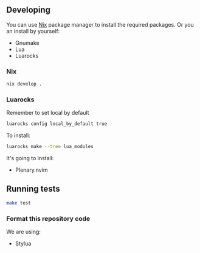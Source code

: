 ## Developing 
You can use [Nix](https://nixos.org/download/#download-nix) package manager to install the required packages.
Or you an install by yourself:
- Gnumake
- Lua
- Luarocks

### Nix
```bash
nix develop .
```

### Luarocks
Remember to set local by default
```bash 
luarocks config local_by_default true
```
To install:
```bash
luarocks make --tree lua_modules
```

It's going to install:
- Plenary.nvim

## Running tests
```bash
make test
```

### Format this repository code
We are using:
- Stylua
